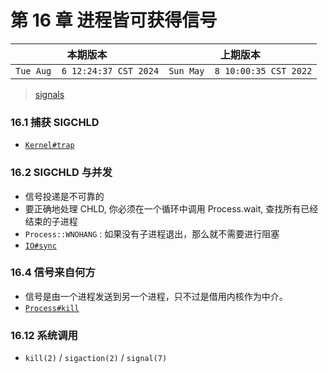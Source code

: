 # 第 16 章 进程皆可获得信号

|本期版本| 上期版本
|:---:|:---:
`Tue Aug  6 12:24:37 CST 2024` | `Sun May  8 10:00:35 CST 2022`

> [signals](https://docs.ruby-lang.org/en/3.1/signals_rdoc.html)

### 16.1 捕获 SIGCHLD

* [`Kernel#trap`](https://docs.ruby-lang.org/en/3.1/Kernel.html#method-i-trap)


### 16.2 SIGCHLD 与并发

* 信号投递是不可靠的
* 要正确地处理 CHLD, 你必须在一个循环中调用 Process.wait, 查找所有已经结束的子进程
* `Process::WNOHANG` : 如果没有子进程退出，那么就不需要进行阻塞
* [`IO#sync`](https://docs.ruby-lang.org/en/3.1/IO.html#method-i-sync)

### 16.4 信号来自何方

* 信号是由一个进程发送到另一个进程，只不过是借用内核作为中介。
* [`Process#kill`](https://docs.ruby-lang.org/en/3.1/Process.html#method-c-kill)


### 16.12 系统调用

* `kill(2)` / `sigaction(2)` / `signal(7)`